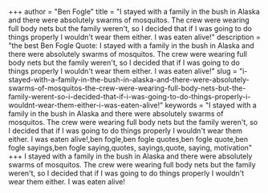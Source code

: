 +++
author = "Ben Fogle"
title = "I stayed with a family in the bush in Alaska and there were absolutely swarms of mosquitos. The crew were wearing full body nets but the family weren't, so I decided that if I was going to do things properly I wouldn't wear them either. I was eaten alive!"
description = "the best Ben Fogle Quote: I stayed with a family in the bush in Alaska and there were absolutely swarms of mosquitos. The crew were wearing full body nets but the family weren't, so I decided that if I was going to do things properly I wouldn't wear them either. I was eaten alive!"
slug = "i-stayed-with-a-family-in-the-bush-in-alaska-and-there-were-absolutely-swarms-of-mosquitos-the-crew-were-wearing-full-body-nets-but-the-family-werent-so-i-decided-that-if-i-was-going-to-do-things-properly-i-wouldnt-wear-them-either-i-was-eaten-alive!"
keywords = "I stayed with a family in the bush in Alaska and there were absolutely swarms of mosquitos. The crew were wearing full body nets but the family weren't, so I decided that if I was going to do things properly I wouldn't wear them either. I was eaten alive!,ben fogle,ben fogle quotes,ben fogle quote,ben fogle sayings,ben fogle saying,quotes, sayings,quote, saying, motivation"
+++
I stayed with a family in the bush in Alaska and there were absolutely swarms of mosquitos. The crew were wearing full body nets but the family weren't, so I decided that if I was going to do things properly I wouldn't wear them either. I was eaten alive!
